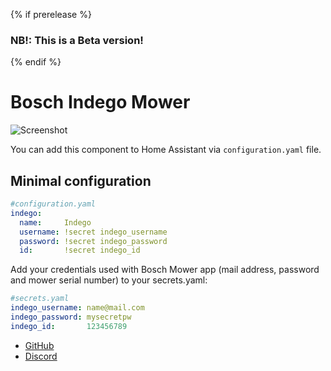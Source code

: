{% if prerelease %}
### NB!: This is a Beta version!
{% endif %}
# Bosch Indego Mower
![Screenshot](https://github.com/jm-73/Indego/blob/master/doc/0-Sensors_3.png)

You can add this component to Home Assistant via `configuration.yaml` file.

## Minimal configuration
```yaml
#configuration.yaml
indego:
  name:     Indego
  username: !secret indego_username
  password: !secret indego_password
  id:       !secret indego_id
```

Add your credentials used with Bosch Mower app (mail address, password and mower serial number) to your secrets.yaml:
```yaml
#secrets.yaml
indego_username: name@mail.com
indego_password: mysecretpw
indego_id:       123456789
```

- [GitHub](https://github.com/jm-73/Indego)
- [Discord](https://discord.gg/aD33GsP)